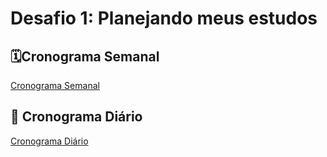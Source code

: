 # Desafio 1: Planejando meus estudos

## 🗓Cronograma Semanal
[Cronograma Semanal](./assets/images/cronograma-semanal.png)

## 📅 Cronograma Diário
[Cronograma Diário](./assets/images/calendario-de-estudos.png)